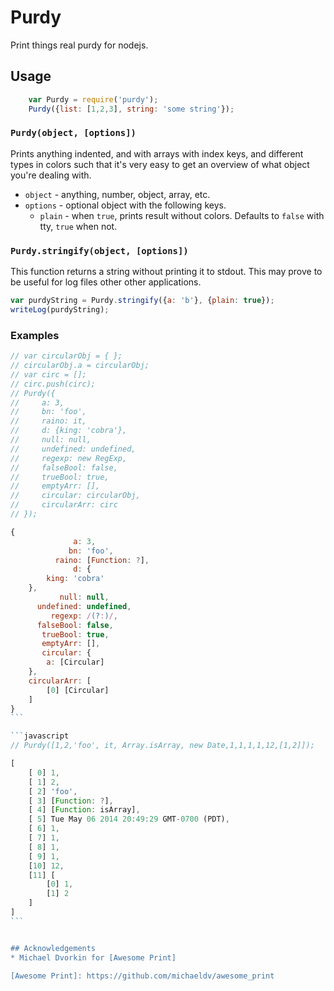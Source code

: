# Purdy

Print things real purdy for nodejs.

## Usage

```javascript
    var Purdy = require('purdy');
    Purdy({list: [1,2,3], string: 'some string'});
```

### `Purdy(object, [options])`

Prints anything indented, and with arrays with index keys, and different
types in colors such that it's very easy to get an overview of what object
you're dealing with.

* `object` - anything, number, object, array, etc.
* `options` - optional object with the following keys.
    * `plain` - when `true`, prints result without colors. Defaults to `false` with tty, `true` when not.


### `Purdy.stringify(object, [options])`

This function returns a string without printing it to stdout. This may prove
to be useful for log files other other applications.

``` javascript
var purdyString = Purdy.stringify({a: 'b'}, {plain: true});
writeLog(purdyString);
```

### Examples

````javascript
// var circularObj = { };
// circularObj.a = circularObj;
// var circ = [];
// circ.push(circ);
// Purdy({
//     a: 3,
//     bn: 'foo',
//     raino: it,
//     d: {king: 'cobra'},
//     null: null,
//     undefined: undefined,
//     regexp: new RegExp,
//     falseBool: false,
//     trueBool: true,
//     emptyArr: [],
//     circular: circularObj,
//     circularArr: circ
// });

{
              a: 3,
             bn: 'foo',
          raino: [Function: ?],
              d: {
        king: 'cobra'
    },
           null: null,
      undefined: undefined,
         regexp: /(?:)/,
      falseBool: false,
       trueBool: true,
       emptyArr: [],
       circular: {
        a: [Circular]
    },
    circularArr: [
        [0] [Circular]
    ]
}
```

```javascript
// Purdy([1,2,'foo', it, Array.isArray, new Date,1,1,1,1,12,[1,2]]);

[
    [ 0] 1,
    [ 1] 2,
    [ 2] 'foo',
    [ 3] [Function: ?],
    [ 4] [Function: isArray],
    [ 5] Tue May 06 2014 20:49:29 GMT-0700 (PDT),
    [ 6] 1,
    [ 7] 1,
    [ 8] 1,
    [ 9] 1,
    [10] 12,
    [11] [
        [0] 1,
        [1] 2
    ]
]
```


## Acknowledgements
* Michael Dvorkin for [Awesome Print]

[Awesome Print]: https://github.com/michaeldv/awesome_print
